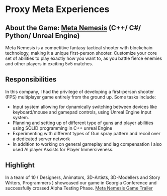 # Proxy Meta Experiences
## About the Game: [Meta Nemesis](https://store.epicgames.com/en-US/p/meta-nemesis-0b3428) (C++/ C#/ Python/ Unreal Engine)
Meta Nemesis is a competitive fantasy tactical shooter with blockchain technology, making it a unique first-person shooter. Customize your core set of abilities to play exactly how you want to, as you battle fierce enemies and other players in exciting 5v5 matches.

## Responsibilities
In this company, I had the privilege of developing a first-person shooter (FPS) multiplayer game entirely from the ground up. Some tasks include:
* Input system allowing for dynamically switching between devices like keyboard/mouse and gamepad controls, using Unreal Engine Input system.
* Planning and setting up of different type of guns and player abilities using SOLID programming in C++ unreal Engine
* Experimenting with different types of Gun spray pattern and recoil over a dedicated server network
* In addition to working on general gameplay and lag compensation I also used AI player Assists for Player Immersiveness.

## Highlight
In a team of 10 ( Designers, Animators, 3D-Artists, 3D-Modellers and Story Writers, Programmers ) showcased our game in Georgia Conference and successfully crossed Alpha Testing Phase.
[Meta Nemesis Game Trailer](https://www.youtube.com/watch?v=n9D2VofOd8c)
